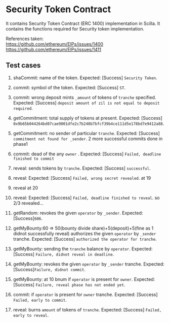 # Security Token Contract
It contains Security Token Contract (ERC 1400) implementation in Scilla.
It contains the functions required for Security token implementation.

References taken:<br>
https://github.com/ethereum/EIPs/issues/1400 <br>
https://github.com/ethereum/EIPs/issues/1411<br>


## Test cases

1. shaCommit: name of the token. Expected: [Success] `Security Token`.
2. commit: symbol of the token. Expected: [Success] `ST`.
3. commit: wrong deposit mints `_amount` of tokens of `tranche` specified. Expected: [Success] `deposit amount of zil is not equal to deposit required`.
4. getCommitment: total supply of tokens at present. Expected: [Success] `0x9b65b044264bd07cae9001dfe2c7b240b7bfcf39b4ce111d5e178bd7e9412a88`.
5. getCommitment: no sender of particular `tranche`. Expected: [Success] `commitment not found for _sender`. 
2 more successful commits done in phase1
6. commit: dead of the any `owner` . Expected: [Success] `Failed, deadline finished to commit` 
7. reveal: sends tokens by `tranche`. Expected: [Success] `successful`.

8. reveal:  Expected: [Success] `Failed, wrong secret revealed`.
at 19

9. reveal at 20

10. reveal: Expected: [Success] `Failed, deadline finished to reveal`.
so 2/3 revealed...
11. getRandom: revokes the given `operator` by `_sender`. Expected: [Success]`606`.
12. getMyBounty:60 => 50(bounty divide share)+5(deposit)+5(fine as 1 didnot successfully reveal) authorizes the given `operator` by `_sender` tranche. Expected: [Success] `authorized the operator for tranche`.
13. getMyBounty: sending the `tranche` balance by `operator`. Expected: [Success] `Failure, didnot reveal in deadline`.
14. getMyBounty: revokes the given `operator` by `_sender` tranche. Expected: [Success]`Failure, didnot commit`. 
15. getMyBounty: at 10 bnum if `operator` is present for `owner`. Expected: [Success] `Failure, reveal phase has not ended yet`.
16. commit: if `operator` is present for `owner` tranche. Expected: [Success] `Failed, early to commit`.
17. reveal: burns `amount` of tokens of `tranche`. Expected: [Success] `Failed, early to reveal`.

